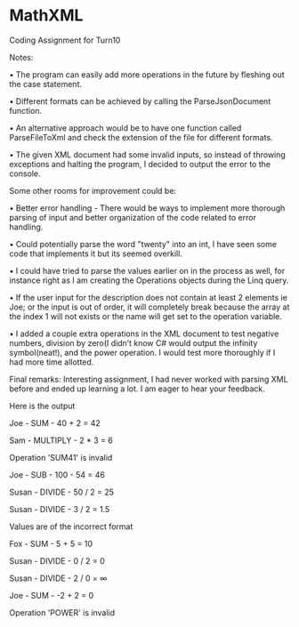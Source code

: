 # MathXML
Coding Assignment for Turn10

Notes:

•	The program can easily add more operations in the future by fleshing out the case statement.

•	Different formats can be achieved by calling the ParseJsonDocument function. 

•	An alternative approach would be to have one function called ParseFileToXml and check the extension of the file for different formats.

•	The given XML document had some invalid inputs, so instead of throwing exceptions and halting the program, I decided to output the error to the console.



Some other rooms for improvement could be:

•	Better error handling - There would be ways to implement more thorough parsing of input and better organization of the code related to error handling.

•	Could potentially parse the word "twenty" into an int, I have seen some code that implements it but its seemed overkill.

•	I could have tried to parse the values earlier on in the process as well, for instance right as I am creating the Operations objects during the Linq query.

•	If the user input for the description does not contain at least 2 elements ie <Description>Joe;</Description> or the input is out of order, it will completely break because the array at the index 1 will not exists or the name will get set to the operation variable.

•	I added a couple extra operations in the XML document to test negative numbers, division by zero(I didn’t know C# would output the infinity symbol(neat!), and the power operation. I would test more thoroughly if I had more time allotted. 

Final remarks:
Interesting assignment, I had never worked with parsing XML before and ended up learning a lot. I am eager to hear your feedback.


Here is the output

Joe - SUM - 40 + 2 = 42

Sam - MULTIPLY - 2 * 3 = 6

Operation 'SUM41' is invalid

Joe - SUB - 100 - 54 = 46

Susan - DIVIDE - 50 / 2 = 25

Susan - DIVIDE - 3 / 2 = 1.5

Values are of the incorrect format

Fox - SUM - 5 + 5 = 10

Susan - DIVIDE - 0 / 2 = 0

Susan - DIVIDE - 2 / 0 = ∞

Joe - SUM - -2 + 2 = 0

Operation 'POWER' is invalid
